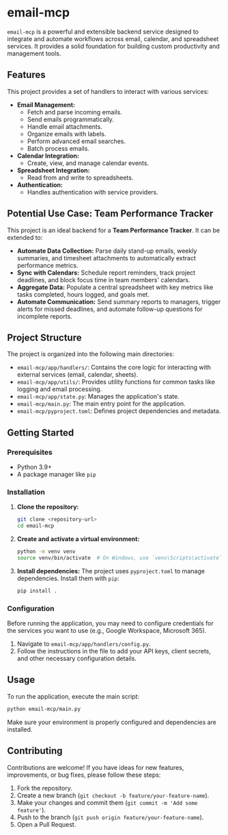 # email-mcp

`email-mcp` is a powerful and extensible backend service designed to integrate and automate workflows across email, calendar, and spreadsheet services. It provides a solid foundation for building custom productivity and management tools.

## Features

This project provides a set of handlers to interact with various services:

-  **Email Management:**
   -  Fetch and parse incoming emails.
   -  Send emails programmatically.
   -  Handle email attachments.
   -  Organize emails with labels.
   -  Perform advanced email searches.
   -  Batch process emails.
-  **Calendar Integration:**
   -  Create, view, and manage calendar events.
-  **Spreadsheet Integration:**
   -  Read from and write to spreadsheets.
-  **Authentication:**
   -  Handles authentication with service providers.

## Potential Use Case: Team Performance Tracker

This project is an ideal backend for a **Team Performance Tracker**. It can be extended to:

-  **Automate Data Collection:** Parse daily stand-up emails, weekly summaries, and timesheet attachments to automatically extract performance metrics.
-  **Sync with Calendars:** Schedule report reminders, track project deadlines, and block focus time in team members' calendars.
-  **Aggregate Data:** Populate a central spreadsheet with key metrics like tasks completed, hours logged, and goals met.
-  **Automate Communication:** Send summary reports to managers, trigger alerts for missed deadlines, and automate follow-up questions for incomplete reports.

## Project Structure

The project is organized into the following main directories:

-  `email-mcp/app/handlers/`: Contains the core logic for interacting with external services (email, calendar, sheets).
-  `email-mcp/app/utils/`: Provides utility functions for common tasks like logging and email processing.
-  `email-mcp/app/state.py`: Manages the application's state.
-  `email-mcp/main.py`: The main entry point for the application.
-  `email-mcp/pyproject.toml`: Defines project dependencies and metadata.

## Getting Started

### Prerequisites

-  Python 3.9+
-  A package manager like `pip`

### Installation

1. **Clone the repository:**

   ```sh
   git clone <repository-url>
   cd email-mcp
   ```

2. **Create and activate a virtual environment:**

   ```sh
   python -m venv venv
   source venv/bin/activate  # On Windows, use `venv\Scripts\activate`
   ```

3. **Install dependencies:**
   The project uses `pyproject.toml` to manage dependencies. Install them with `pip`:
   ```sh
   pip install .
   ```

### Configuration

Before running the application, you may need to configure credentials for the services you want to use (e.g., Google Workspace, Microsoft 365).

1. Navigate to `email-mcp/app/handlers/config.py`.
2. Follow the instructions in the file to add your API keys, client secrets, and other necessary configuration details.

## Usage

To run the application, execute the main script:

```sh
python email-mcp/main.py
```

Make sure your environment is properly configured and dependencies are installed.

## Contributing

Contributions are welcome! If you have ideas for new features, improvements, or bug fixes, please follow these steps:

1. Fork the repository.
2. Create a new branch (`git checkout -b feature/your-feature-name`).
3. Make your changes and commit them (`git commit -m 'Add some feature'`).
4. Push to the branch (`git push origin feature/your-feature-name`).
5. Open a Pull Request.
